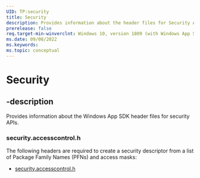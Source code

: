 ```yaml
---
UID: TP:security
title: Security
description: Provides information about the header files for Security APIs.
prerelease: false
req.target-min-winverclnt: Windows 10, version 1809 (with Windows App SDK 1.2 or later)
ms.date: 09/08/2022
ms.keywords: 
ms.topic: conceptual
---
```


# Security

## -description

Provides information about the Windows App SDK header files for security APIs.

### security.accesscontrol.h

The following headers are required to create a security descriptor from a list of Package Family Names (PFNs) and access masks:

* [security.accesscontrol.h](../security.accesscontrol/index.md)
